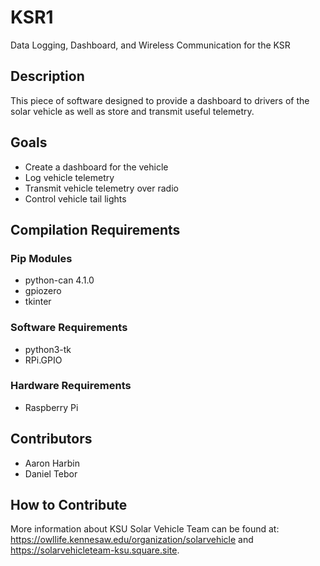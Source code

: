 # KSR1
Data Logging, Dashboard, and Wireless Communication for the KSR 

## Description
This piece of software designed to provide a dashboard to drivers of the solar vehicle as well as store and transmit useful telemetry.

## Goals
* Create a dashboard for the vehicle
* Log vehicle telemetry
* Transmit vehicle telemetry over radio
* Control vehicle tail lights

## Compilation Requirements
### Pip Modules
* python-can 4.1.0
* gpiozero
* tkinter

### Software Requirements
* python3-tk
* RPi.GPIO

### Hardware Requirements
* Raspberry Pi

## Contributors
* Aaron Harbin
* Daniel Tebor

## How to Contribute
More information about KSU Solar Vehicle Team can be found at: https://owllife.kennesaw.edu/organization/solarvehicle and https://solarvehicleteam-ksu.square.site.
